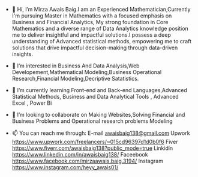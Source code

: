 - 👋 Hi, I’m Mirza Awais Baig.I am an Experienced Mathematician,Currently I'm pursuing Master in Mathematics with a focused emphasis on Business and Financial Analytics, My strong foundation in Core Mathematics and a diverse range of Data Analytics knowledge position me to deliver insightful and impactful solutions.I possess a deep understanding of  Advanced statistical methods, empowering me to craft solutions that drive impactful decision-making through data-driven insights.

- 👀 I’m interested in Business And Data Analysis,Web Developement,Mathematical Modeling,Business Operational Research,Financial Modeling,Decriptive Satatistics.
- 🌱 I’m currently learning Front-end and Back-end Languages,Advanced Statistical Methods, Business and Data Analytical Tools , Advanced Excel , Power Bi
- 💞️ I’m looking to collaborate on Making Websites,Solving Financial and Business Problems and Operational research problems Modeling 
- 📫 You can reach me through:
      E-mail awaisbaig138@gmail.com
      Upwork https://www.upwork.com/freelancers/~015cd96397d1d0b0f6
      Fiver  https://www.fiverr.com/awaisbaig138?public_mode=true
      Linkidin https://www.linkedin.com/in/awaisbaig138/
      Faceebook https://www.facebook.com/mirzaawais.baig.3194/
      Instagram https://www.instagram.com/heyy_awais01/
<!---
Awais1817/Awais1817 is a ✨ special ✨ repository because its `README.md` (this file) appears on your GitHub profile.
You can click the Preview link to take a look at your changes.
--->
